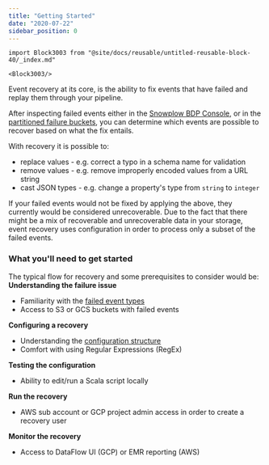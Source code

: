 ```yaml
---
title: "Getting Started"
date: "2020-07-22"
sidebar_position: 0
---
```


```mdx-code-block
import Block3003 from "@site/docs/reusable/untitled-reusable-block-40/_index.md"

<Block3003/>
```

Event recovery at its core, is the ability to fix events that have failed and replay them through your pipeline.

After inspecting failed events either in the [Snowplow BDP Console](/docs/managing-data-quality/failed-events/failed-events-in-the-ui/index.md), or in the [partitioned failure buckets](/docs/managing-data-quality/failed-events/failed-events-in-athena-and-bigquery/index.md), you can determine which events are possible to recover based on what the fix entails.

With recovery it is possible to:

- replace values - e.g. correct a typo in a schema name for validation
- remove values - e.g. remove improperly encoded values from a URL string
- cast JSON types - e.g. change a property's type from `string` to `integer`

If your failed events would not be fixed by applying the above, they currently would be considered unrecoverable. Due to the fact that there might be a mix of recoverable and unrecoverable data in your storage, event recovery uses configuration in order to process only a subset of the failed events.

### What you'll need to get started

The typical flow for recovery and some prerequisites to consider would be:  
**Understanding the failure issue**

- Familiarity with the [failed event types](/docs/managing-data-quality/failed-events/understanding-failed-events/index.md)
- Access to S3 or GCS buckets with failed events

**Configuring a recovery**

- Understanding the [configuration structure](/docs/managing-data-quality/event-recovery-for-bdp-users/manual-event-recovery-for-snowplow-bdp/configuration/index.md)
- Comfort with using Regular Expressions (RegEx)

**Testing the configuration**

- Ability to edit/run a Scala script locally

**Run the recovery**

- AWS sub account or GCP project admin access in order to create a recovery user

**Monitor the recovery**

- Access to DataFlow UI (GCP) or EMR reporting (AWS)
